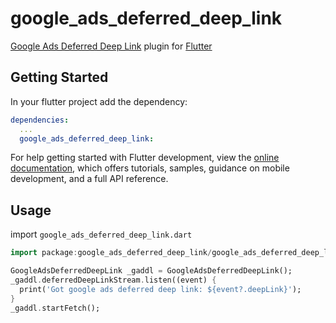 # google_ads_deferred_deep_link

[Google Ads Deferred Deep Link](https://support.google.com/google-ads/answer/12373942?hl=en#zippy=%2Csteps-to-activate-ddl-in-the-gaf-sdk) plugin for [Flutter](https://flutter.io)

## Getting Started

In your flutter project add the dependency:

```yaml
dependencies:
  ...
  google_ads_deferred_deep_link:
```

For help getting started with Flutter development, view the
[online documentation](https://flutter.dev/docs), which offers tutorials,
samples, guidance on mobile development, and a full API reference.

## Usage

import `google_ads_deferred_deep_link.dart`

```dart
import package:google_ads_deferred_deep_link/google_ads_deferred_deep_link.dart
```

```dart
GoogleAdsDeferredDeepLink _gaddl = GoogleAdsDeferredDeepLink();
_gaddl.deferredDeepLinkStream.listen((event) {
  print('Got google ads deferred deep link: ${event?.deepLink}');
}
_gaddl.startFetch();
```
